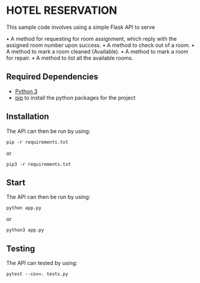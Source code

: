 # HOTEL RESERVATION

This sample code involves using a simple Flask API to serve

• A method for requesting for room assignment, which reply with the assigned room number upon success.
• A method to check out of a room.
• A method to mark a room cleaned (Available).
• A method to mark a room for repair.
• A method to list all the available rooms.

## Required Dependencies

* [Python 3](https://www.python.org/downloads/)
* [pip](https://packaging.python.org/tutorials/installing-packages/) to install the python packages for the project


## Installation

The API can then be run by using:
```
pip -r requirements.txt
```
or

```
pip3 -r requirements.txt
```


## Start

The API can then be run by using:
```
python app.py
```
or

```
python3 app.py
```


## Testing

The API can tested by using:
```
pytest --cov=. tests.py
```

